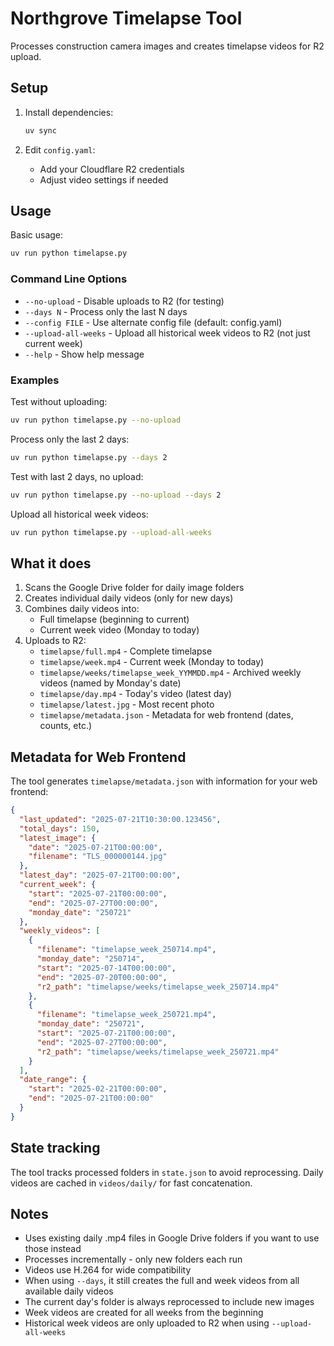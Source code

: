 # Northgrove Timelapse Tool

Processes construction camera images and creates timelapse videos for R2 upload.

## Setup

1. Install dependencies:
   ```bash
   uv sync
   ```

2. Edit `config.yaml`:
   - Add your Cloudflare R2 credentials
   - Adjust video settings if needed

## Usage

Basic usage:
```bash
uv run python timelapse.py
```

### Command Line Options

- `--no-upload` - Disable uploads to R2 (for testing)
- `--days N` - Process only the last N days
- `--config FILE` - Use alternate config file (default: config.yaml)
- `--upload-all-weeks` - Upload all historical week videos to R2 (not just current week)
- `--help` - Show help message

### Examples

Test without uploading:
```bash
uv run python timelapse.py --no-upload
```

Process only the last 2 days:
```bash
uv run python timelapse.py --days 2
```

Test with last 2 days, no upload:
```bash
uv run python timelapse.py --no-upload --days 2
```

Upload all historical week videos:
```bash
uv run python timelapse.py --upload-all-weeks
```

## What it does

1. Scans the Google Drive folder for daily image folders
2. Creates individual daily videos (only for new days)
3. Combines daily videos into:
   - Full timelapse (beginning to current)
   - Current week video (Monday to today)
4. Uploads to R2:
   - `timelapse/full.mp4` - Complete timelapse
   - `timelapse/week.mp4` - Current week (Monday to today)
   - `timelapse/weeks/timelapse_week_YYMMDD.mp4` - Archived weekly videos (named by Monday's date)
   - `timelapse/day.mp4` - Today's video (latest day)
   - `timelapse/latest.jpg` - Most recent photo
   - `timelapse/metadata.json` - Metadata for web frontend (dates, counts, etc.)

## Metadata for Web Frontend

The tool generates `timelapse/metadata.json` with information for your web frontend:

```json
{
  "last_updated": "2025-07-21T10:30:00.123456",
  "total_days": 150,
  "latest_image": {
    "date": "2025-07-21T00:00:00",
    "filename": "TLS_000000144.jpg"
  },
  "latest_day": "2025-07-21T00:00:00",
  "current_week": {
    "start": "2025-07-21T00:00:00",
    "end": "2025-07-27T00:00:00",
    "monday_date": "250721"
  },
  "weekly_videos": [
    {
      "filename": "timelapse_week_250714.mp4",
      "monday_date": "250714",
      "start": "2025-07-14T00:00:00",
      "end": "2025-07-20T00:00:00",
      "r2_path": "timelapse/weeks/timelapse_week_250714.mp4"
    },
    {
      "filename": "timelapse_week_250721.mp4",
      "monday_date": "250721",
      "start": "2025-07-21T00:00:00",
      "end": "2025-07-27T00:00:00",
      "r2_path": "timelapse/weeks/timelapse_week_250721.mp4"
    }
  ],
  "date_range": {
    "start": "2025-02-21T00:00:00",
    "end": "2025-07-21T00:00:00"
  }
}
```

## State tracking

The tool tracks processed folders in `state.json` to avoid reprocessing.
Daily videos are cached in `videos/daily/` for fast concatenation.

## Notes

- Uses existing daily .mp4 files in Google Drive folders if you want to use those instead
- Processes incrementally - only new folders each run
- Videos use H.264 for wide compatibility
- When using `--days`, it still creates the full and week videos from all available daily videos
- The current day's folder is always reprocessed to include new images
- Week videos are created for all weeks from the beginning
- Historical week videos are only uploaded to R2 when using `--upload-all-weeks`
